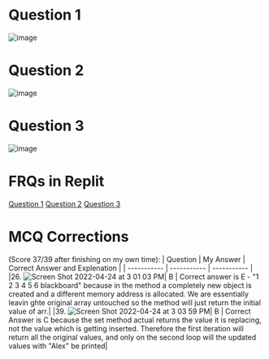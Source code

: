 # Question 1
![image](https://user-images.githubusercontent.com/89252299/165027703-f890d7a0-7361-4444-bb67-c8476cbb2e12.png)

# Question 2
![image](https://user-images.githubusercontent.com/89252299/165027712-1282bd50-ddab-4fef-86df-3cd466c6d19a.png)

# Question 3
![image](https://user-images.githubusercontent.com/89252299/165027691-3a4790e7-e4ac-4bfb-a9c8-1e12779cfc12.png)

# FRQs in Replit

[Question 1](https://replit.com/@ChrisD9/MixedCourageousCircle#Main.java)
[Question 2](https://replit.com/@ChrisD9/AttentiveImpressionableMachinecode#Main.java)
[Question 3](https://replit.com/@ChrisD9/2015q3#Main.java)


# MCQ Corrections 

(Score 37/39 after finishing on my own time):
| Question     | My Answer | Correct Answer and Explenation | 
| ----------- | ----------- | ----------- |
|26. ![Screen Shot 2022-04-24 at 3 01 03 PM](https://user-images.githubusercontent.com/25650329/164998528-7c058326-aae8-4047-b893-017deb4e88bc.png)| B  | Correct answer is E - "1 2 3 4 5 6 blackboard" because in the method a completely new object is created and a different memory address is allocated. We are essentially leavin ghte original array untouched so the method will just return the initial value of arr.| 
|39. ![Screen Shot 2022-04-24 at 3 03 59 PM](https://user-images.githubusercontent.com/25650329/164998637-3c3eb11d-d9a2-402c-a24c-38af5c7c2b2b.png)| B  | Correct Answer is C because the set method actual returns the value it is replacing, not the value which is getting inserted. Therefore the first iteration will return all the original values, and only on the second loop will the updated values with "Alex" be printed| 
